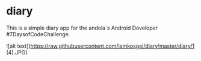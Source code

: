 # diary
This is a simple diary app for the andela`s Android Developer #7DaysofCodeChallenge.

![alt text](https://raw.githubusercontent.com/iamkosgei/diary/master/diary/1 (4).JPG)

